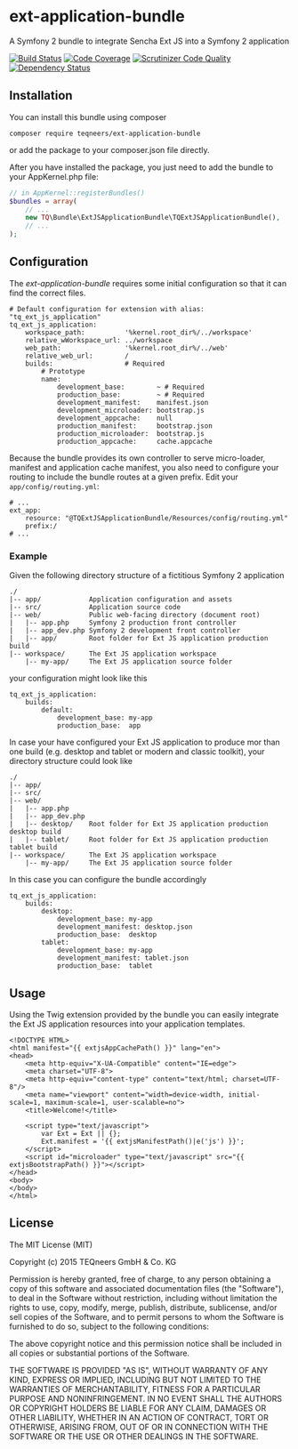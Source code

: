 # ext-application-bundle
A Symfony 2 bundle to integrate Sencha Ext JS into a Symfony 2 application

[![Build Status](https://travis-ci.org/teqneers/ext-application-bundle.svg?branch=master)](https://travis-ci.org/teqneers/ext-application-bundle)
[![Code Coverage](https://scrutinizer-ci.com/g/teqneers/ext-application-bundle/badges/coverage.png?b=master)](https://scrutinizer-ci.com/g/teqneers/ext-application-bundle/?branch=master)
[![Scrutinizer Code Quality](https://scrutinizer-ci.com/g/teqneers/ext-application-bundle/badges/quality-score.png?b=master)](https://scrutinizer-ci.com/g/teqneers/ext-application-bundle/?branch=master)
[![Dependency Status](https://www.versioneye.com/user/projects/55b4ba49643533001c000526/badge.svg?style=flat)](https://www.versioneye.com/user/projects/55b4ba49643533001c000526)

## Installation

You can install this bundle using composer

    composer require teqneers/ext-application-bundle

or add the package to your composer.json file directly.

After you have installed the package, you just need to add the bundle to your AppKernel.php file:

```php
// in AppKernel::registerBundles()
$bundles = array(
    // ...
    new TQ\Bundle\ExtJSApplicationBundle\TQExtJSApplicationBundle(),
    // ...
);
```

## Configuration

The *ext-application-bundle* requires some initial configuration so that it can find the correct files.

    # Default configuration for extension with alias: "tq_ext_js_application"
    tq_ext_js_application:
        workspace_path:          '%kernel.root_dir%/../workspace'
        relative_wWorkspace_url: ../workspace
        web_path:                '%kernel.root_dir%/../web'
        relative_web_url:        /
        builds:                  # Required
            # Prototype
            name:
                development_base:        ~ # Required
                production_base:         ~ # Required
                development_manifest:    manifest.json
                development_microloader: bootstrap.js
                development_appcache:    null
                production_manifest:     bootstrap.json
                production_microloader:  bootstrap.js
                production_appcache:     cache.appcache

Because the bundle provides its own controller to serve micro-loader, manifest and application cache manifest, you also
need to configure your routing to include the bundle routes at a given prefix. Edit your `app/config/routing.yml`:

    # ...
    ext_app:
        resource: "@TQExtJSApplicationBundle/Resources/config/routing.yml"
        prefix:/
    # ...

### Example

Given the following directory structure of a fictitious Symfony 2 application

    ./
    |-- app/            Application configuration and assets
    |-- src/            Application source code
    |-- web/            Public web-facing directory (document root)
    |   |-- app.php     Symfony 2 production front controller
    |   |-- app_dev.php Symfony 2 development front controller
    |   |-- app/        Root folder for Ext JS application production build
    |-- workspace/      The Ext JS application workspace
        |-- my-app/     The Ext JS application source folder


your configuration might look like this

    tq_ext_js_application:
        builds:
            default:
                development_base: my-app
                production_base:  app

In case your have configured your Ext JS application to produce mor than one build (e.g. desktop and tablet or
modern and classic toolkit), your directory structure could look like

    ./
    |-- app/
    |-- src/
    |-- web/
    |   |-- app.php
    |   |-- app_dev.php
    |   |-- desktop/    Root folder for Ext JS application production desktop build
    |   |-- tablet/     Root folder for Ext JS application production tablet build
    |-- workspace/      The Ext JS application workspace
        |-- my-app/     The Ext JS application source folder

In this case you can configure the bundle accordingly

    tq_ext_js_application:
        builds:
            desktop:
                development_base: my-app
                development_manifest: desktop.json
                production_base:  desktop
            tablet:
                development_base: my-app
                development_manifest: tablet.json
                production_base:  tablet

## Usage

Using the Twig extension provided by the bundle you can easily integrate the Ext JS application resources into your
application templates.

```twig
<!DOCTYPE HTML>
<html manifest="{{ extjsAppCachePath() }}" lang="en">
<head>
    <meta http-equiv="X-UA-Compatible" content="IE=edge">
    <meta charset="UTF-8">
    <meta http-equiv="content-type" content="text/html; charset=UTF-8"/>
    <meta name="viewport" content="width=device-width, initial-scale=1, maximum-scale=1, user-scalable=no">
    <title>Welcome!</title>

    <script type="text/javascript">
        var Ext = Ext || {};
        Ext.manifest = '{{ extjsManifestPath()|e('js') }}';
    </script>
    <script id="microloader" type="text/javascript" src="{{ extjsBootstrapPath() }}"></script>
</head>
<body>
</body>
</html>
```

## License

The MIT License (MIT)

Copyright (c) 2015 TEQneers GmbH & Co. KG

Permission is hereby granted, free of charge, to any person obtaining a copy
of this software and associated documentation files (the "Software"), to deal
in the Software without restriction, including without limitation the rights
to use, copy, modify, merge, publish, distribute, sublicense, and/or sell
copies of the Software, and to permit persons to whom the Software is
furnished to do so, subject to the following conditions:

The above copyright notice and this permission notice shall be included in all
copies or substantial portions of the Software.

THE SOFTWARE IS PROVIDED "AS IS", WITHOUT WARRANTY OF ANY KIND, EXPRESS OR
IMPLIED, INCLUDING BUT NOT LIMITED TO THE WARRANTIES OF MERCHANTABILITY,
FITNESS FOR A PARTICULAR PURPOSE AND NONINFRINGEMENT. IN NO EVENT SHALL THE
AUTHORS OR COPYRIGHT HOLDERS BE LIABLE FOR ANY CLAIM, DAMAGES OR OTHER
LIABILITY, WHETHER IN AN ACTION OF CONTRACT, TORT OR OTHERWISE, ARISING FROM,
OUT OF OR IN CONNECTION WITH THE SOFTWARE OR THE USE OR OTHER DEALINGS IN THE
SOFTWARE.
